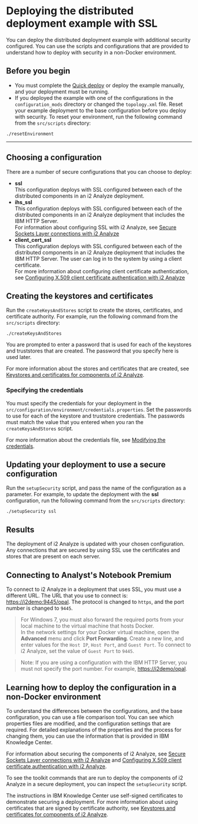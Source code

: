 # Deploying the distributed deployment example with SSL
You can deploy the distributed deployment example with additional security configured. You can use the scripts and configurations that are provided to understand how to deploy with security in a non-Docker environment.

## Before you begin
- You must complete the [Quick deploy](deploy_quick_start.md) or deploy the example manually, and your deployment must be running.
- If you deployed the example with one of the configurations in the `configuration_mods` directory or changed the `topology.xml` file. Reset your example deployment to the base configuration before you deploy with security. To reset your environment, run the following command from the `src/scripts` directory:
```
./resetEnvironment
```

---

## Choosing a configuration
There are a number of secure configurations that you can choose to deploy:
- **ssl**  
This configuration deploys with SSL configured between each of the distributed components in an i2 Analyze deployment.
- **ihs_ssl**  
This configuration deploys with SSL configured between each of the distributed components in an i2 Analyze deployment that includes the IBM HTTP Server.  
For information about configuring SSL with i2 Analyze, see [Secure Sockets Layer connections with i2 Analyze](https://www.ibm.com/support/knowledgecenter/SSXVTH_latest/com.ibm.i2.eia.go.live.doc/c_kc_intro_ssl.html)
- **client_cert_ssl**  
This configuration deploys with SSL configured between each of the distributed components in an i2 Analyze deployment that includes the IBM HTTP Server. The user can log in to the system by using a client certificate.  
For more information about configuring client certificate authentication, see [Configuring X.509 client certificate authentication with i2 Analyze](https://www.ibm.com/support/knowledgecenter/SSXVTH_latest/com.ibm.i2.eia.go.live.doc/c_kc_intro_x509.html)

## Creating the keystores and certificates
Run the `createKeysAndStores` script to create the stores, certificates, and certificate authority. For example, run the following command from the `src/scripts` directory:
```
./createKeysAndStores
```
You are prompted to enter a password that is used for each of the keystores and truststores that are created. The password that you specify here is used later.

For more information about the stores and certificates that are created, see [Keystores and certificates for components of i2 Analyze](./securing_certificates.md).

### Specifying the credentials
You must specify the credentials for your deployment in the `src/configuration/environment/credentials.properties`. Set the passwords to use for each of the keystore and truststore credentials. The passwords must match the value that you entered when you ran the `createKeysAndStores` script.

For more information about the credentials file, see [Modifying the credentials](https://www.ibm.com/support/knowledgecenter/SSXVTH_latest/com.ibm.i2.eia.go.live.doc/t_specifying_credentials.html).

## Updating your deployment to use a secure configuration
Run the `setupSecurity` script, and pass the name of the configuration as a parameter. For example, to update the deployment with the **ssl** configuration, run the following command from the `src/scripts` directory:
```
./setupSecurity ssl
```

## Results
The deployment of i2 Analyze is updated with your chosen configuration. Any connections that are secured by using SSL use the certificates and stores that are present on each server.

## Connecting to Analyst's Notebook Premium
To connect to i2 Analyze in a deployment that uses SSL, you must use a different URL. The URL that you use to connect is: [https://i2demo:9445/opal](https://i2demo:9445/opal).
The protocol is changed to `https`, and the port number is changed to `9445`.

>For Windows 7, you must also forward the required ports from your local machine to the virtual machine that hosts Docker.  
>In the network settings for your Docker virtual machine, open the **Advanced** menu and click **Port Forwarding**. Create a new line, and enter values for the `Host IP`, `Host Port`, and `Guest Port`. To connect to i2 Analyze, set the value of `Guest Port` to `9445`.

>Note: If you are using a configuration with the IBM HTTP Server, you must not specify the port number. For example, [https://i2demo/opal](https://i2demo/opal).

## Learning how to deploy the configuration in a non-Docker environment
To understand the differences between the configurations, and the base configuration, you can use a file comparison tool. You can see which properties files are modified, and the configuration settings that are required. For detailed explanations of the properties and the process for changing them, you can use the information that is provided in IBM Knowledge Center.

For information about securing the components of i2 Analyze, see [Secure Sockets Layer connections with i2 Analyze](https://www.ibm.com/support/knowledgecenter/SSXVTH_latest/com.ibm.i2.eia.go.live.doc/c_kc_intro_ssl.html) and [Configuring X.509 client certificate authentication with i2 Analyze](https://www.ibm.com/support/knowledgecenter/SSXVTH_latest/com.ibm.i2.eia.go.live.doc/c_kc_intro_x509.html).

To see the toolkit commands that are run to deploy the components of i2 Analyze in a secure deployment, you can inspect the `setupSecurity` script.

The instructions in IBM Knowledge Center use self-signed certificates to demonstrate securing a deployment. For more information about using certificates that are signed by certificate authority, see [Keystores and certificates for components of i2 Analyze](./securing_certificates.md).
